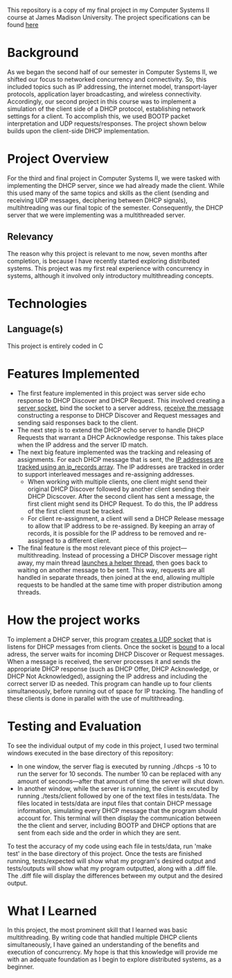This repository is a copy of my final project in my Computer Systems II course at James Madison University. The project specifications can be found [here](https://w3.cs.jmu.edu/kirkpams/361/projects/p3-dhcp.shtml)


# Background
As we began the second half of our semester in Computer Systems II, we shifted our focus to networked concurrency and connectivity. So, this included topics such as IP addressing, the internet model, transport-layer protocols, application layer broadcasting, and wireless connectivity. Accordingly, our second project in this course was to implement a simulation of the client side of a DHCP protocol, establishing network settings for a client. To accomplish this, we used BOOTP packet interpretation and UDP requests/responses. The project shown below builds upon the client-side DHCP implementation.

# Project Overview
For the third and final project in Computer Systems II, we were tasked with implementing the DHCP server, since we had already made the client. While this used many of the same topics and skills as the client (sending and receiving UDP messages, deciphering between DHCP signals), multihtreading was our final topic of the semester. Consequently, the DHCP server that we were implementing was a multithreaded server.
## Relevancy
The reason why this project is relevant to me now, seven months after completion, is because I have recently started exploring distributed systems. This project was my first real experience with concurrency in systems, although it involved only introductory multithreading concepts.

# Technologies
## Language(s)
This project is entirely coded in C

# Features Implemented
- The first feature implemented in this project was server side echo response to DHCP Discover and DHCP Request. This involved creating a [server socket](https://github.com/theo-mandelbaum/multithreaded-servers/blob/d4a875da09ccdc204c7a21f5c4c7ccfdcde78358/src/server.c#L47), bind the socket to a server address, [receive the message](https://github.com/theo-mandelbaum/multithreaded-servers/blob/d4a875da09ccdc204c7a21f5c4c7ccfdcde78358/src/server.c#L98) constructing a response to DHCP Discover and Request messages and sending said responses back to the client.
- The next step is to extend the DHCP echo server to handle DHCP Requests that warrant a DHCP Acknowledge response. This takes place when the IP address and the server ID match.
- The next big feature implemented was the tracking and releasing of assignments. For each DHCP message that is sent, the [IP addresses are tracked using an ip_records array](https://github.com/theo-mandelbaum/multithreaded-servers/blob/d4a875da09ccdc204c7a21f5c4c7ccfdcde78358/src/server.c#L533). The IP addresses are tracked in order to support interleaved  messages and re-assigning addresses.
  - When working with multiple clients, one client might send their original DHCP Discover followed by another client sending their DHCP Dicscover. After the second client has sent a message, the first client might send its DHCP Request. To do this, the IP address of the first client must be tracked.
  - For client re-assignment, a client will send a DHCP Release message to allow that IP address to be re-assigned. By keeping an array of records, it is possible for the IP address to be removed and re-assigned to a different client.
- The final feature is the most relevant piece of this project—multithreading. Instead of processing a DHCP Discover message right away, my main thread [launches a helper thread](https://github.com/theo-mandelbaum/multithreaded-servers/blob/3484024d0cd59e5161cf22d5a9144f5f7233384f/src/server.c#L627), then goes back to waiting on another message to be sent. This way, requests are all handled in separate threads, then joined at the end, allowing multiple requests to be handled at the same time with proper distribution among threads.

# How the project works
To implement a DHCP server, this program [creates a UDP socket](https://github.com/theo-mandelbaum/multithreaded-servers/blob/d4a875da09ccdc204c7a21f5c4c7ccfdcde78358/src/server.c#L47) that is listens for DHCP messages from clients. Once the socket is [bound](https://github.com/theo-mandelbaum/multithreaded-servers/blob/d4a875da09ccdc204c7a21f5c4c7ccfdcde78358/src/server.c#L63](https://github.com/theo-mandelbaum/multithreaded-servers/blob/3484024d0cd59e5161cf22d5a9144f5f7233384f/src/server.c#L63)) to a local adress, the server waits for incoming DHCP Discover or Request messages. When a message is received, the server processes it and sends the appropriate DHCP response (such as DHCP Offer, DHCP Acknowledge, or DHCP Not Acknowledged), assigning the IP address and including the correct server ID as needed. This program can handle up to four clients simultaneously, before running out of space for IP tracking. The handling of these clients is done in parallel with the use of multithreading.

# Testing and Evaluation
To see the individual output of my code in this project, I used two terminal windows executed in the base directory of this repository:
  - In one window, the server flag is executed by running ./dhcps -s 10 to run the server for 10 seconds. The number 10 can be replaced with any amount of seconds—after that amount of time the server will shut down. 
  - In another window, while the server is running, the client is excuted by running ./tests/client followed by one of the text files in tests/data. The files located in tests/data are input files that contain DHCP message information, simulating every DHCP message that the program should account for. This terminal will then display the communication between the the client and server, including BOOTP and DHCP options that are sent from each side and the order in which they are sent.

To test the accuracy of my code using each file in tests/data, run 'make test' in the  base directory of this project. Once the tests are finished running, tests/expected will show what my program's desired output and tests/outputs will show what my program outputted, along with a .diff file. The .diff file will display the differences between my output and the desired output.

# What I Learned
In this project, the most prominent skill that I learned was basic multithreading. By writing code that handled multiple DHCP clients simultaneously, I have gained an understanding of the benefits and execution of concurrency. My hope is that this knowledge will provide me with an adequate foundation as I begin to explore distributed systems, as a beginner.
